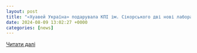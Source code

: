 ```yaml
---
layout: post
title: "«Хуавей Україна» подарувала КПІ ім. Сікорського дві нові лабораторії – Освіта.UA"
date: 2024-08-09 13:02:27 +0000
categories: [news]
---
```


[Читати далі](https://osvita.ua/vnz/92769/)

